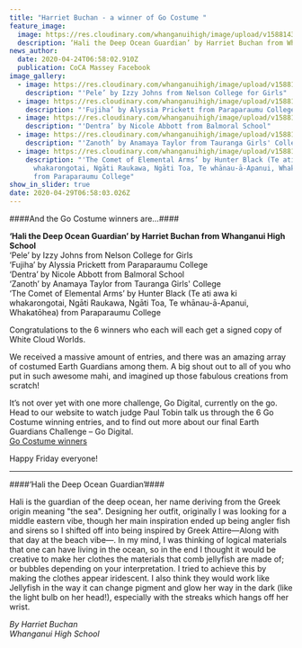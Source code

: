 ```yaml
---
title: "Harriet Buchan - a winner of Go Costume "
feature_image:
  image: https://res.cloudinary.com/whanganuihigh/image/upload/v1588143581/News/Visual_Arts._Harriet_Buchan.png
  description: ‘Hali the Deep Ocean Guardian’ by Harriet Buchan from Whanganui High School
news_author:
  date: 2020-04-24T06:58:02.910Z
  publication: CoCA Massey Facebook
image_gallery:
  - image: https://res.cloudinary.com/whanganuihigh/image/upload/v1588145547/News/2._Pele_by_Izzy_Johns_from_Nelson_College_for_Girls.jpg
    description: "'Pele’ by Izzy Johns from Nelson College for Girls"
  - image: https://res.cloudinary.com/whanganuihigh/image/upload/v1588145563/News/3._Fujiha_by_Alyssia_Prickett_from_Paraparaumu_College.jpg
    description: "'Fujiha’ by Alyssia Prickett from Paraparaumu College"
  - image: https://res.cloudinary.com/whanganuihigh/image/upload/v1588145580/News/4._Dentra_by_Nicole_Abbott_from_Balmoral_School.jpg
    description: "'Dentra’ by Nicole Abbott from Balmoral School"
  - image: https://res.cloudinary.com/whanganuihigh/image/upload/v1588145620/News/5._Zanoth_by_Anamaya_Taylor_from_Tauranga_Girls_College.jpg
    description: "'Zanoth’ by Anamaya Taylor from Tauranga Girls' College"
  - image: https://res.cloudinary.com/whanganuihigh/image/upload/v1588145640/News/6._The_Comet_of_Elemental_Arms_by_Hunter_Black.jpg
    description: "'The Comet of Elemental Arms’ by Hunter Black (Te ati awa ki
      whakarongotai, Ngāti Raukawa, Ngāti Toa, Te whānau-ā-Apanui, Whakatōhea)
      from Paraparaumu College"
show_in_slider: true
date: 2020-04-29T06:58:03.026Z
---
```

####And the Go Costume winners are…####

**‘Hali the Deep Ocean Guardian’ by Harriet Buchan from Whanganui High School**  
‘Pele’ by Izzy Johns from Nelson College for Girls  
‘Fujiha’ by Alyssia Prickett from Paraparaumu College  
‘Dentra’ by Nicole Abbott from Balmoral School  
‘Zanoth’ by Anamaya Taylor from Tauranga Girls' College  
‘The Comet of Elemental Arms’ by Hunter Black (Te ati awa ki whakarongotai, Ngāti Raukawa, Ngāti Toa, Te whānau-ā-Apanui, Whakatōhea) from Paraparaumu College

Congratulations to the 6 winners who each will each get a signed copy of White Cloud Worlds.

We received a massive amount of entries, and there was an amazing array of costumed Earth Guardians among them. A big shout out to all of you who put in such awesome mahi, and imagined up those fabulous creations from scratch!

It’s not over yet with one more challenge, Go Digital, currently on the go. Head to our website to watch judge Paul Tobin talk us through the 6 Go Costume winning entries, and to find out more about our final Earth Guardians Challenge – Go Digital.  
[Go Costume winners](https://l.facebook.com/l.php?u=https%3A%2F%2Fcreative.massey.ac.nz%2Fearthguardiansjunior%2Fgo-costume-winners%2F%3Ffbclid%3DIwAR0si2Aq3JLMtVWGw2GbcC1Zr_zQ8PCc-NQJj4uUCQBl5omASLT0FwwSj0A&h=AT39W3vVXJiAJtudTMNw61CEBwz9vVhiNEhqxnaH56Fg9PdEudWhOskmVnm1unafl1iHj_h1RgRkxa6m1EWOL70C0wbWYjPOP5txTw3IDYqDV7pNFqmHZdJuM4dDxUnF6EJPEOI8mLQBrg4YOmp8DoA1mwGN1kx0DwDhBryTn9tRoxAaSx8O12OHYXiJ88CQPTF1AmFilurT7z7pz-aooZA3KTCLay4TFah9oDvG1L8IYuUhVhKbfYHD7YdmmebYsOXhXIHYfUHc07_Y8ANu1lgq1Omb5EapcWS8SKCcaDrtKb28sylje1OcPuzWoQt6d8cdnVroTIujqvwexwHHPybXFxfGX5ybDYXaCiMEjfJhn2k0mwvMZWGxyQY_kOy6trZhNWzRURE2Ve_X8X-S50uCCdk5XEmaGgla1QmtC_2KEc12WezT4GCSzEU-RCaLYhMYgBtLo4JChQ2ujYpCP0RUI7A90xTuCAwG0f_twMOTbSTBlKro8FBz-ymzMQ8cyMmyF_pLLCvpi4YaedufEVvY0IY9-wQSdXU1SkwILbTRoMu_XYLNA54FzzmUkhQqyIbwLo2MCicEjHr73kpHNt8sFJ0evo3e2JPDruOObA1P8oTqmcHKsbtKBKBRXVVMrLzMJBk6ITuju5_L8wzQ34D334cCJsh4yFvswueNfJeqYLoQegV3rbfcCdOjxMbUGho3dEDbCmQHnsiVNcATIJBLk0-JzbARCO8VODzN81dOTKguuDHKfD6NQ029XcfxPhqwji7AAyFvjPrJ1Ks0GfripJTaCogDO6ESaBfCiW6jYzoqXVe3SfvrXChsnTyoAKg539LvZm-cVdFjiqYZX2nGj2m-IQDJAt7O)

 Happy Friday everyone!

- - -

####‘Hali the Deep Ocean Guardian’####

Hali is the guardian of the deep ocean, her name deriving from the Greek origin meaning "the sea". Designing her outfit, originally I was looking for a middle eastern vibe, though her main inspiration ended up being angler fish and sirens so I shifted off into being inspired by Greek Attire—Along with that day at the beach vibe—. In my mind, I was thinking of logical materials that one can have living in the ocean, so in the end I thought it would be creative to make her clothes the materials that comb jellyfish are made of; or bubbles depending on your interpretation. I tried to achieve this by making the clothes appear iridescent. I also think they would work like Jellyfish in the way it can change pigment and glow her way in the dark (like the light bulb on her head!), especially with the streaks which hangs off her wrist.

_By Harriet Buchan_  
_Whanganui High School_